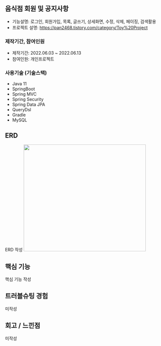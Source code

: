 ## 음식점 회원 및 공지사항
+ 기능설명: 로그인, 회원가입, 목록, 글쓰기, 상세화면, 수정, 삭제, 페이징, 검색활용
+ 프로젝트 설명: https://pan2468.tistory.com/category/Toy%20Project
### 제작기간, 참여인원
+ 제작기간: 2022.06.03 ~ 2022.06.13
+ 참여인원: 개인프로젝트
### 사용기술 (기술스택)
+ Java 11
+ SpringBoot
+ Spring MVC
+ Spring Security
+ Spring Data JPA
+ QueryDsl
+ Gradle
+ MySQL
## ERD 
ERD 작성
<img src="https://user-images.githubusercontent.com/58936137/177627809-af8ae275-958e-491b-8c51-26a878ec0eb3.png" width="400px" height="350px">
## 핵심 기능
핵심 기능 작성

## 트러블슈팅 경험 
미작성

## 회고 / 느낀점
미작성

